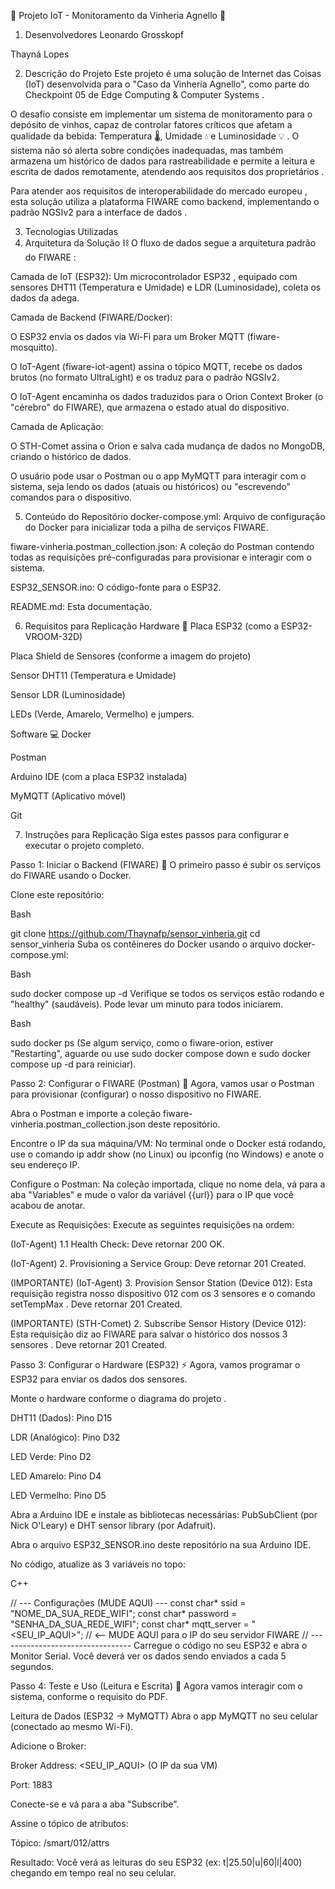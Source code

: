 🍇 Projeto IoT - Monitoramento da Vinheria Agnello 🍷
1. Desenvolvedores
Leonardo Grosskopf

Thayná Lopes

2. Descrição do Projeto
Este projeto é uma solução de Internet das Coisas (IoT) desenvolvida para o "Caso da Vinheria Agnello", como parte do Checkpoint 05 de Edge Computing & Computer Systems .

O desafio consiste em implementar um sistema de monitoramento para o depósito de vinhos, capaz de controlar fatores críticos que afetam a qualidade da bebida: Temperatura 🌡️, Umidade 💧 e Luminosidade 💡 . O sistema não só alerta sobre condições inadequadas, mas também armazena um histórico de dados para rastreabilidade e permite a leitura e escrita de dados remotamente, atendendo aos requisitos dos proprietários .



Para atender aos requisitos de interoperabilidade do mercado europeu , esta solução utiliza a plataforma FIWARE como backend, implementando o padrão NGSIv2 para a interface de dados .



3. Tecnologias Utilizadas
4. Arquitetura da Solução ⛓️
O fluxo de dados segue a arquitetura padrão do FIWARE :


Camada de IoT (ESP32): Um microcontrolador ESP32 , equipado com sensores DHT11 (Temperatura e Umidade) e LDR (Luminosidade), coleta os dados da adega.



Camada de Backend (FIWARE/Docker):

O ESP32 envia os dados via Wi-Fi para um Broker MQTT (fiware-mosquitto).

O IoT-Agent (fiware-iot-agent) assina o tópico MQTT, recebe os dados brutos (no formato UltraLight) e os traduz para o padrão NGSIv2.

O IoT-Agent encaminha os dados traduzidos para o Orion Context Broker (o "cérebro" do FIWARE), que armazena o estado atual do dispositivo.

Camada de Aplicação:

O STH-Comet assina o Orion e salva cada mudança de dados no MongoDB, criando o histórico de dados.


O usuário pode usar o Postman ou o app MyMQTT para interagir com o sistema, seja lendo os dados (atuais ou históricos) ou "escrevendo" comandos para o dispositivo.

5. Conteúdo do Repositório
docker-compose.yml: Arquivo de configuração do Docker para inicializar toda a pilha de serviços FIWARE.

fiware-vinheria.postman_collection.json: A coleção do Postman contendo todas as requisições pré-configuradas para provisionar e interagir com o sistema.

ESP32_SENSOR.ino: O código-fonte para o ESP32.

README.md: Esta documentação.

6. Requisitos para Replicação
Hardware 🔌
Placa ESP32 (como a ESP32-VROOM-32D) 

Placa Shield de Sensores (conforme a imagem do projeto) 

Sensor DHT11 (Temperatura e Umidade) 


Sensor LDR (Luminosidade) 


LEDs (Verde, Amarelo, Vermelho) e jumpers.

Software 💻
Docker

Postman

Arduino IDE (com a placa ESP32 instalada)

MyMQTT (Aplicativo móvel)

Git

7. Instruções para Replicação
Siga estes passos para configurar e executar o projeto completo.

Passo 1: Iniciar o Backend (FIWARE) 🐳
O primeiro passo é subir os serviços do FIWARE usando o Docker.

Clone este repositório:

Bash

git clone https://github.com/Thaynafp/sensor_vinheria.git
cd sensor_vinheria
Suba os contêineres do Docker usando o arquivo docker-compose.yml:

Bash

sudo docker compose up -d
Verifique se todos os serviços estão rodando e "healthy" (saudáveis). Pode levar um minuto para todos iniciarem.

Bash

sudo docker ps
(Se algum serviço, como o fiware-orion, estiver "Restarting", aguarde ou use sudo docker compose down e sudo docker compose up -d para reiniciar).

Passo 2: Configurar o FIWARE (Postman) 📮
Agora, vamos usar o Postman para provisionar (configurar) o nosso dispositivo no FIWARE.

Abra o Postman e importe a coleção fiware-vinheria.postman_collection.json deste repositório.

Encontre o IP da sua máquina/VM: No terminal onde o Docker está rodando, use o comando ip addr show (no Linux) ou ipconfig (no Windows) e anote o seu endereço IP.

Configure o Postman: Na coleção importada, clique no nome dela, vá para a aba "Variables" e mude o valor da variável {{url}} para o IP que você acabou de anotar.

Execute as Requisições: Execute as seguintes requisições na ordem:

(IoT-Agent) 1.1 Health Check: Deve retornar 200 OK.

(IoT-Agent) 2. Provisioning a Service Group: Deve retornar 201 Created.


(IMPORTANTE) (IoT-Agent) 3. Provision Sensor Station (Device 012): Esta requisição registra nosso dispositivo 012 com os 3 sensores e o comando setTempMax . Deve retornar 201 Created.


(IMPORTANTE) (STH-Comet) 2. Subscribe Sensor History (Device 012): Esta requisição diz ao FIWARE para salvar o histórico dos nossos 3 sensores . Deve retornar 201 Created.

Passo 3: Configurar o Hardware (ESP32) ⚡
Agora, vamos programar o ESP32 para enviar os dados dos sensores.

Monte o hardware conforme o diagrama do projeto .

DHT11 (Dados): Pino D15

LDR (Analógico): Pino D32

LED Verde: Pino D2

LED Amarelo: Pino D4

LED Vermelho: Pino D5

Abra a Arduino IDE e instale as bibliotecas necessárias: PubSubClient (por Nick O'Leary) e DHT sensor library (por Adafruit).

Abra o arquivo ESP32_SENSOR.ino deste repositório na sua Arduino IDE.

No código, atualize as 3 variáveis no topo:

C++

// --- Configurações (MUDE AQUI) ---
const char* ssid = "NOME_DA_SUA_REDE_WIFI";
const char* password = "SENHA_DA_SUA_REDE_WIFI";
const char* mqtt_server = "<SEU_IP_AQUI>"; // <-- MUDE AQUI para o IP do seu servidor FIWARE
// ---------------------------------
Carregue o código no seu ESP32 e abra o Monitor Serial. Você deverá ver os dados sendo enviados a cada 5 segundos.

Passo 4: Teste e Uso (Leitura e Escrita) 📱
Agora vamos interagir com o sistema, conforme o requisito do PDF.

Leitura de Dados (ESP32 -> MyMQTT)
Abra o app MyMQTT no seu celular (conectado ao mesmo Wi-Fi).

Adicione o Broker:

Broker Address: <SEU_IP_AQUI> (O IP da sua VM)


Port: 1883 

Conecte-se e vá para a aba "Subscribe".

Assine o tópico de atributos:

Tópico: /smart/012/attrs

Resultado: Você verá as leituras do seu ESP32 (ex: t|25.50|u|60|l|400) chegando em tempo real no seu celular.